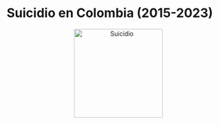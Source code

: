 # Suicidio en Colombia (2015-2023)

<p align="center">
  <img src="Portada.png" alt="Suicidio" width="200px" />
</p>

```{tableofcontents}
```
